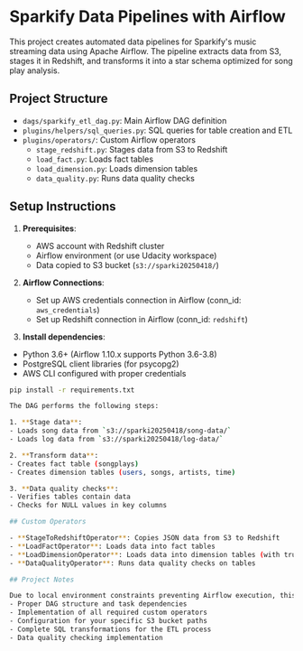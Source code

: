 # Sparkify Data Pipelines with Airflow

This project creates automated data pipelines for Sparkify's music streaming data using Apache Airflow. The pipeline extracts data from S3, stages it in Redshift, and transforms it into a star schema optimized for song play analysis.

## Project Structure

- `dags/sparkify_etl_dag.py`: Main Airflow DAG definition
- `plugins/helpers/sql_queries.py`: SQL queries for table creation and ETL
- `plugins/operators/`: Custom Airflow operators
  - `stage_redshift.py`: Stages data from S3 to Redshift
  - `load_fact.py`: Loads fact tables
  - `load_dimension.py`: Loads dimension tables
  - `data_quality.py`: Runs data quality checks

## Setup Instructions

1. **Prerequisites**:
   - AWS account with Redshift cluster
   - Airflow environment (or use Udacity workspace)
   - Data copied to S3 bucket (`s3://sparki20250418/`)

2. **Airflow Connections**:
   - Set up AWS credentials connection in Airflow (conn_id: `aws_credentials`)
   - Set up Redshift connection in Airflow (conn_id: `redshift`)

3. **Install dependencies**:
  - Python 3.6+ (Airflow 1.10.x supports Python 3.6-3.8)
   - PostgreSQL client libraries (for psycopg2)
   - AWS CLI configured with proper credentials
   ```bash
   pip install -r requirements.txt

The DAG performs the following steps:

1. **Stage data**:
- Loads song data from `s3://sparki20250418/song-data/`
- Loads log data from `s3://sparki20250418/log-data/`

2. **Transform data**:
- Creates fact table (songplays)
- Creates dimension tables (users, songs, artists, time)

3. **Data quality checks**:
- Verifies tables contain data
- Checks for NULL values in key columns

## Custom Operators

- **StageToRedshiftOperator**: Copies JSON data from S3 to Redshift
- **LoadFactOperator**: Loads data into fact tables
- **LoadDimensionOperator**: Loads data into dimension tables (with truncate option)
- **DataQualityOperator**: Runs data quality checks on tables

## Project Notes

Due to local environment constraints preventing Airflow execution, this repository demonstrates:
- Proper DAG structure and task dependencies
- Implementation of all required custom operators
- Configuration for your specific S3 bucket paths
- Complete SQL transformations for the ETL process
- Data quality checking implementation
